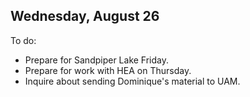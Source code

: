 
## Wednesday, August 26

To do:

* Prepare for Sandpiper Lake Friday.
* Prepare for work with HEA on Thursday.
* Inquire about sending Dominique's material to UAM.
